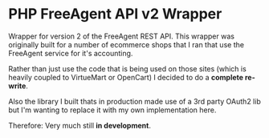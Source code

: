 PHP FreeAgent API v2 Wrapper
============================

Wrapper for version 2 of the FreeAgent REST API. This wrapper was originally
built for a number of ecommerce shops that I ran that use the FreeAgent
service for it's accounting.

Rather than just use the code that is being used on those sites (which is heavily coupled to VirtueMart or OpenCart) I decided to do a **complete re-write**.

Also the library I built thats in production made use of a 3rd party OAuth2 lib but I'm wanting to replace it with my own implementation here.

Therefore: Very much still **in development**. 
